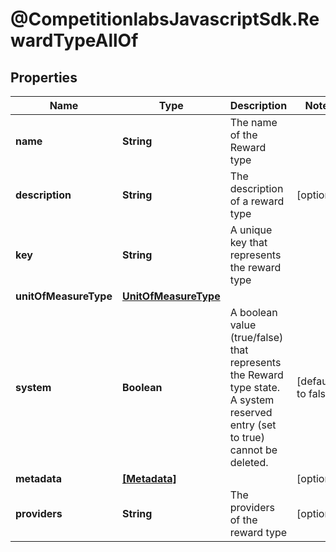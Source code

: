 # @CompetitionlabsJavascriptSdk.RewardTypeAllOf

## Properties

Name | Type | Description | Notes
------------ | ------------- | ------------- | -------------
**name** | **String** | The name of the Reward type | 
**description** | **String** | The description of a reward type | [optional] 
**key** | **String** | A unique key that represents the reward type | 
**unitOfMeasureType** | [**UnitOfMeasureType**](UnitOfMeasureType.md) |  | 
**system** | **Boolean** | A boolean value (true/false) that represents the Reward type state. A system reserved entry (set to true) cannot be deleted. | [default to false]
**metadata** | [**[Metadata]**](Metadata.md) |  | [optional] 
**providers** | **String** | The providers of the reward type | [optional] 


